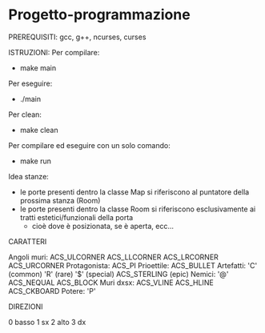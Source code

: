 # Progetto-programmazione

PREREQUISITI:
gcc, g++, ncurses, curses

ISTRUZIONI:
Per compilare:

- make main

Per eseguire:

- ./main

Per clean:

- make clean

Per compilare ed eseguire con un solo comando:

- make run

Idea stanze:

- le porte presenti dentro la classe Map si riferiscono al puntatore della prossima stanza (Room)
- le porte presenti dentro la classe Room si riferiscono esclusivamente ai tratti estetici/funzionali della porta
  - cioè dove è posizionata, se è aperta, ecc...

CARATTERI

Angoli muri: ACS_ULCORNER ACS_LLCORNER ACS_LRCORNER ACS_URCORNER
Protagonista: ACS_PI
Prioettile: ACS_BULLET
Artefatti: 'C' (common) 'R' (rare) '$' (special) ACS_STERLING (epic)
Nemici: '@' ACS_NEQUAL ACS_BLOCK
Muri dxsx: ACS_VLINE ACS_HLINE ACS_CKBOARD
Potere: 'P'

DIREZIONI

0 basso
1 sx
2 alto
3 dx
